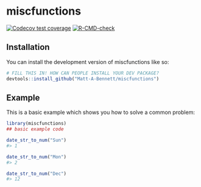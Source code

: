 # miscfunctions

<!-- badges: start -->
[![Codecov test coverage](https://codecov.io/gh/Matt-A-Bennett/miscfunctions/branch/main/graph/badge.svg)](https://app.codecov.io/gh/Matt-A-Bennett/miscfunctions?branch=main)
[![R-CMD-check](https://github.com/Matt-A-Bennett/miscfunctions/actions/workflows/R-CMD-check.yaml/badge.svg)](https://github.com/Matt-A-Bennett/miscfunctions/actions/workflows/R-CMD-check.yaml)
<!-- badges: end -->

## Installation

You can install the development version of miscfunctions like so:

``` r
# FILL THIS IN! HOW CAN PEOPLE INSTALL YOUR DEV PACKAGE?
devtools::install_github("Matt-A-Bennett/miscfunctions")
```

## Example

This is a basic example which shows you how to solve a common problem:

``` r
library(miscfunctions)
## basic example code

date_str_to_num("Sun")
#> 1

date_str_to_num("Mon")
#> 2

date_str_to_num("Dec")
#> 12
```

